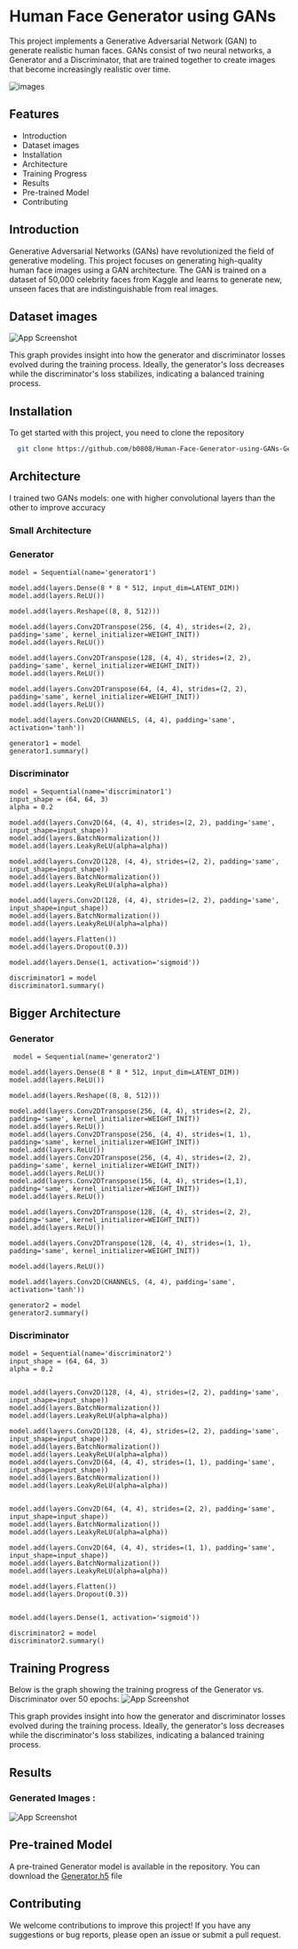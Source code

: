 
# Human Face Generator using GANs

This project implements a Generative Adversarial Network (GAN) to generate realistic human faces. GANs consist of two neural networks, a Generator and a Discriminator, that are trained together to create images that become increasingly realistic over time.

![images](https://eu-images.contentstack.com/v3/assets/blt6b0f74e5591baa03/bltfd36e68ac7a0f3b2/651b29bb3671b45abcc7e4c8/Generative_AI_(2).png?width=850&auto=webp&quality=95&format=jpg&disable=upscale)

## Features

- Introduction
- Dataset images
- Installation
- Architecture
- Training Progress
- Results
- Pre-trained Model
- Contributing



## Introduction
Generative Adversarial Networks (GANs) have revolutionized the field of generative modeling. This project focuses on generating high-quality human face images using a GAN architecture. The GAN is trained on a dataset of 50,000 celebrity faces from Kaggle and learns to generate new, unseen faces that are indistinguishable from real images.




## Dataset images

![App Screenshot](https://images.newscientist.com/wp-content/uploads/2022/02/14174128/PRI_223554170.jpg?width=1003)

This graph provides insight into how the generator and discriminator losses evolved during the training process. Ideally, the generator's loss decreases while the discriminator's loss stabilizes, indicating a balanced training process.


## Installation

To get started with this project, you need to clone the repository 

```bash
  git clone https://github.com/b0808/Human-Face-Generator-using-GANs-Generative-AI.git
```


## Architecture
I trained two GANs models: one with higher convolutional layers than the other to improve accuracy

### Small Architecture

### Generator
```
model = Sequential(name='generator1')

model.add(layers.Dense(8 * 8 * 512, input_dim=LATENT_DIM))
model.add(layers.ReLU())

model.add(layers.Reshape((8, 8, 512)))

model.add(layers.Conv2DTranspose(256, (4, 4), strides=(2, 2), padding='same', kernel_initializer=WEIGHT_INIT))
model.add(layers.ReLU())

model.add(layers.Conv2DTranspose(128, (4, 4), strides=(2, 2), padding='same', kernel_initializer=WEIGHT_INIT))
model.add(layers.ReLU())

model.add(layers.Conv2DTranspose(64, (4, 4), strides=(2, 2), padding='same', kernel_initializer=WEIGHT_INIT))
model.add(layers.ReLU())

model.add(layers.Conv2D(CHANNELS, (4, 4), padding='same', activation='tanh'))

generator1 = model
generator1.summary()
```
### Discriminator
```
model = Sequential(name='discriminator1')
input_shape = (64, 64, 3)
alpha = 0.2

model.add(layers.Conv2D(64, (4, 4), strides=(2, 2), padding='same', input_shape=input_shape))
model.add(layers.BatchNormalization())
model.add(layers.LeakyReLU(alpha=alpha))

model.add(layers.Conv2D(128, (4, 4), strides=(2, 2), padding='same', input_shape=input_shape))
model.add(layers.BatchNormalization())
model.add(layers.LeakyReLU(alpha=alpha))

model.add(layers.Conv2D(128, (4, 4), strides=(2, 2), padding='same', input_shape=input_shape))
model.add(layers.BatchNormalization())
model.add(layers.LeakyReLU(alpha=alpha))

model.add(layers.Flatten())
model.add(layers.Dropout(0.3))

model.add(layers.Dense(1, activation='sigmoid'))

discriminator1 = model
discriminator1.summary()
```
## Bigger Architecture
### Generator
```
 model = Sequential(name='generator2')

model.add(layers.Dense(8 * 8 * 512, input_dim=LATENT_DIM))
model.add(layers.ReLU())

model.add(layers.Reshape((8, 8, 512)))

model.add(layers.Conv2DTranspose(256, (4, 4), strides=(2, 2), padding='same', kernel_initializer=WEIGHT_INIT))
model.add(layers.ReLU())
model.add(layers.Conv2DTranspose(256, (4, 4), strides=(1, 1), padding='same', kernel_initializer=WEIGHT_INIT))
model.add(layers.ReLU())
model.add(layers.Conv2DTranspose(256, (4, 4), strides=(2, 2), padding='same', kernel_initializer=WEIGHT_INIT))
model.add(layers.ReLU())
model.add(layers.Conv2DTranspose(156, (4, 4), strides=(1,1), padding='same', kernel_initializer=WEIGHT_INIT))
model.add(layers.ReLU())

model.add(layers.Conv2DTranspose(128, (4, 4), strides=(2, 2), padding='same', kernel_initializer=WEIGHT_INIT))
model.add(layers.ReLU())

model.add(layers.Conv2DTranspose(128, (4, 4), strides=(1, 1), padding='same', kernel_initializer=WEIGHT_INIT))

model.add(layers.ReLU())

model.add(layers.Conv2D(CHANNELS, (4, 4), padding='same', activation='tanh'))

generator2 = model
generator2.summary()
```
### Discriminator
```
model = Sequential(name='discriminator2')
input_shape = (64, 64, 3)
alpha = 0.2


model.add(layers.Conv2D(128, (4, 4), strides=(2, 2), padding='same', input_shape=input_shape))
model.add(layers.BatchNormalization())
model.add(layers.LeakyReLU(alpha=alpha))

model.add(layers.Conv2D(128, (4, 4), strides=(2, 2), padding='same', input_shape=input_shape))
model.add(layers.BatchNormalization())
model.add(layers.LeakyReLU(alpha=alpha))
model.add(layers.Conv2D(64, (4, 4), strides=(1, 1), padding='same', input_shape=input_shape))
model.add(layers.BatchNormalization())
model.add(layers.LeakyReLU(alpha=alpha))


model.add(layers.Conv2D(64, (4, 4), strides=(2, 2), padding='same', input_shape=input_shape))
model.add(layers.BatchNormalization())
model.add(layers.LeakyReLU(alpha=alpha))

model.add(layers.Conv2D(64, (4, 4), strides=(1, 1), padding='same', input_shape=input_shape))
model.add(layers.BatchNormalization())
model.add(layers.LeakyReLU(alpha=alpha))

model.add(layers.Flatten())
model.add(layers.Dropout(0.3))


model.add(layers.Dense(1, activation='sigmoid'))

discriminator2 = model
discriminator2.summary()
```


## Training Progress
Below is the graph showing the training progress of the Generator vs. Discriminator over 50 epochs:
![App Screenshot](https://github.com/b0808/Human-Face-Generator-using-GANs-Generative-AI/blob/main/download.png)

This graph provides insight into how the generator and discriminator losses evolved during the training process. Ideally, the generator's loss decreases while the discriminator's loss stabilizes, indicating a balanced training process.
## Results
### Generated Images :

![App Screenshot](https://github.com/b0808/Human-Face-Generator-using-GANs-Generative-AI/blob/main/images.png)

## Pre-trained Model
A pre-trained Generator model is available in the repository. You can download the  [Generator.h5](https://github.com/yourusername/face-generator-gan/blob/main/generator_final.h5) file

## Contributing

We welcome contributions to improve this project! If you have any suggestions or bug reports, please open an issue or submit a pull request.
